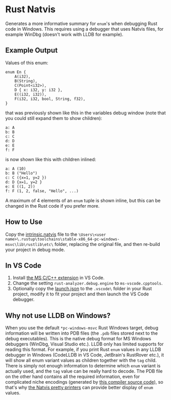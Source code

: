 # Rust Natvis

Generates a more informative summary for `enum`'s when debugging Rust code in Windows. This requires using a debugger that uses Natvis files, for example WinDbg 
(doesn't work with LLDB for example).

## Example Output

Values of this enum:

    enum En {
        A(i32),
        B(String),
        C(Point<i32>),
        D { x: i32, y: i32 },
        E((i32, i32)),
        F(i32, i32, bool, String, f32),
    }

that was previously shown like this in the variables debug window (note that you could still expand them to show children):

    a: A
    b: B
    c: C
    d: D
    e: E
    f: F

is now shown like this with children inlined:

    a: A (10)
    b: B ("Hello")
    c: C ({x=1, y=2 })
    d: D {x=1, y=2 }
    e: E ((1, 2))
    f: F (1, 2, false, "Hello", ...)

A maximum of 4 elements of an `enum` tuple is shown inline, but this can be changed in the Rust code if you prefer more.

## How to Use

Copy the [intrinsic.natvis](intrinsic.natvis) file to the `\Users\<user name>\.rustup\toolchains\stable-x86_64-pc-windows-msvc\lib\rustlib\etc\` folder, replacing the original file, 
and then re-build your project in debug mode.

## In VS Code

1. Install [the MS C/C++ extension](https://marketplace.visualstudio.com/items?itemName=ms-vscode.cpptools) in VS Code.
2. Change the setting `rust-analyzer.debug.engine` to `ms-vscode.cpptools`.
3. Optionally copy the [launch.json](.vscode/launch.json) to the `.vscode\` folder in your Rust project, modify it to fit your project and then launch the VS Code debugger.

## Why not use LLDB on Windows?

When you use the default `*pc-windows-msvc` Rust Windows target, debug information will be written into PDB files (the `.pdb` files stored next to the debug executables).
This is the native debug format for MS Windows debuggers (WinDbg, Visual Studio etc.). LLDB only has limited supports for reading this format. For example,
if you print Rust `enum` values in any LLDB debugger in Windows (CodeLLDB in VS Code, JetBrain's RustRover etc.), it will show all enum variant values as children together with the `tag` child. 
There is simply not enough information to determine which `enum` variant is actually used, and the `tag` value can be really hard to decode. The PDB file on the other hand contains 
all the required information, even for complicated niche encodings (generated by [this compiler source code](https://github.com/rust-lang/rust/blob/master/compiler/rustc_codegen_llvm/src/debuginfo/metadata/enums/cpp_like.rs)), so that's why [the Natvis pretty printers](https://github.com/rust-lang/rust/tree/master/src/etc/natvis) can provide better display of `enum` values.
